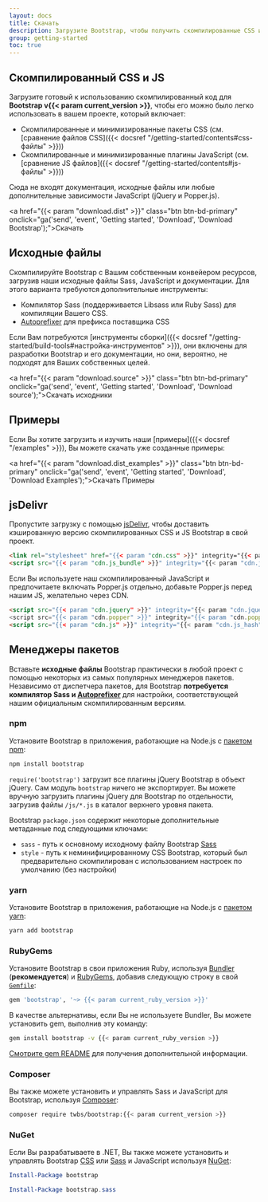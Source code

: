 ```yaml
---
layout: docs
title: Скачать
description: Загрузите Bootstrap, чтобы получить скомпилированные CSS и JavaScript, исходный код или включить его в свои любимые менеджеры пакетов, такие как npm, RubyGems и другие.
group: getting-started
toc: true
---
```


## Скомпилированный CSS и JS

Загрузите готовый к использованию скомпилированный код для **Bootstrap v{{< param current_version >}}**, чтобы его можно было легко использовать в вашем проекте, который включает:

- Скомпилированные и минимизированные пакеты CSS (см. [сравнение файлов CSS]({{< docsref "/getting-started/contents#css-файлы" >}}))
- Скомпилированные и минимизированные плагины JavaScript (см. [сравнение JS файлов]({{< docsref "/getting-started/contents#js-файлы" >}}))

Сюда не входят документация, исходные файлы или любые дополнительные зависимости JavaScript (jQuery и Popper.js).

<a href="{{< param "download.dist" >}}" class="btn btn-bd-primary" onclick="ga('send', 'event', 'Getting started', 'Download', 'Download Bootstrap');">Скачать</a>

## Исходные файлы

Скомпилируйте Bootstrap с Вашим собственным конвейером ресурсов, загрузив наши исходные файлы Sass, JavaScript и документации. Для этого варианта требуются дополнительные инструменты:

- Компилятор Sass (поддерживается Libsass или Ruby Sass) для компиляции Вашего CSS.
- [Autoprefixer](https://github.com/postcss/autoprefixer) для префикса поставщика CSS

Если Вам потребуются [инструменты сборки]({{< docsref "/getting-started/build-tools#настройка-инструментов" >}}), они включены для разработки Bootstrap и его документации, но они, вероятно, не подходят для Ваших собственных целей.

<a href="{{< param "download.source" >}}" class="btn btn-bd-primary" onclick="ga('send', 'event', 'Getting started', 'Download', 'Download source');">Скачать исходники</a>

## Примеры

Если Вы хотите загрузить и изучить наши [примеры]({{< docsref "/examples" >}}), Вы можете скачать уже созданные примеры:

<a href="{{< param "download.dist_examples" >}}" class="btn btn-bd-primary" onclick="ga('send', 'event', 'Getting started', 'Download', 'Download Examples');">Скачать Примеры</a>

## jsDelivr

Пропустите загрузку с помощью [jsDelivr](https://www.jsdelivr.com/), чтобы доставить кэшированную версию скомпилированных CSS и JS Bootstrap в свой проект.

```html
<link rel="stylesheet" href="{{< param "cdn.css" >}}" integrity="{{< param "cdn.css_hash" >}}" crossorigin="anonymous">
<script src="{{< param "cdn.js_bundle" >}}" integrity="{{< param "cdn.js_bundle_hash" >}}" crossorigin="anonymous"></script>
```

Если Вы используете наш скомпилированный JavaScript и предпочитаете включать Popper.js отдельно, добавьте Popper.js перед нашим JS, желательно через CDN.

```html
<script src="{{< param "cdn.jquery" >}}" integrity="{{< param "cdn.jquery_hash" >}}" crossorigin="anonymous"></script>
<script src="{{< param "cdn.popper" >}}" integrity="{{< param "cdn.popper_hash" >}}" crossorigin="anonymous"></script>
<script src="{{< param "cdn.js" >}}" integrity="{{< param "cdn.js_hash" >}}" crossorigin="anonymous"></script>
```

## Менеджеры пакетов

Вставьте **исходные файлы** Bootstrap практически в любой проект с помощью некоторых из самых популярных менеджеров пакетов. Независимо от диспетчера пакетов, для Bootstrap **потребуется компилятор Sass и [Autoprefixer](https://github.com/postcss/autoprefixer)** для настройки, соответствующей нашим официальным скомпилированным версиям.

### npm

Установите Bootstrap в приложения, работающие на Node.js с [пакетом npm](https://www.npmjs.com/package/bootstrap):

```sh
npm install bootstrap
```

`require('bootstrap')` загрузит все плагины jQuery Bootstrap в объект jQuery. Сам модуль `bootstrap` ничего не экспортирует. Вы можете вручную загрузить плагины jQuery для Bootstrap по отдельности, загрузив файлы `/js/*.js` в каталог верхнего уровня пакета.

Bootstrap `package.json` содержит некоторые дополнительные метаданные под следующими ключами:

- `sass` - путь к основному исходному файлу Bootstrap [Sass](https://sass-lang.com/)
- `style` - путь к неминифицированному CSS Bootstrap, который был предварительно скомпилирован с использованием настроек по умолчанию (без настройки)

### yarn

Установите Bootstrap в приложения, работающие на Node.js с [пакетом yarn](https://yarnpkg.com/en/package/bootstrap):

```sh
yarn add bootstrap
```

### RubyGems

Установите Bootstrap в свои приложения Ruby, используя [Bundler](https://bundler.io/) (**рекомендуется**) и [RubyGems](https://rubygems.org/), добавив следующую строку в свой [`Gemfile`](https://bundler.io/gemfile.html):

```ruby
gem 'bootstrap', '~> {{< param current_ruby_version >}}'
```

В качестве альтернативы, если Вы не используете Bundler, Вы можете установить gem, выполнив эту команду:

```sh
gem install bootstrap -v {{< param current_ruby_version >}}
```

[Смотрите gem README](https://github.com/twbs/bootstrap-rubygem/blob/master/README.md) для получения дополнительной информации.

### Composer

Вы также можете установить и управлять Sass и JavaScript для Bootstrap, используя [Composer](https://getcomposer.org/):

```sh
composer require twbs/bootstrap:{{< param current_version >}}
```

### NuGet

Если Вы разрабатываете в .NET, Вы также можете установить и управлять Bootstrap [CSS](https://www.nuget.org/packages/bootstrap/) или [Sass](https://www.nuget.org/packages/bootstrap.sass/) и JavaScript используя [NuGet](https://www.nuget.org/):

```powershell
Install-Package bootstrap
```

```powershell
Install-Package bootstrap.sass
```

